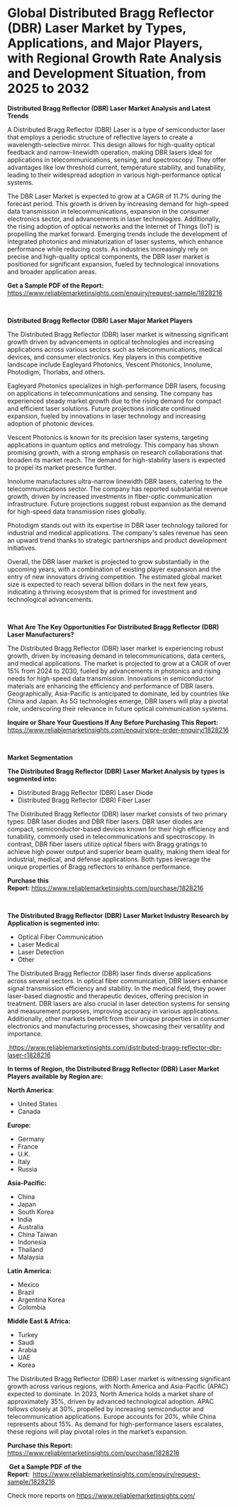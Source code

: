 <p><h1>Global Distributed Bragg Reflector (DBR) Laser Market by Types, Applications, and Major Players, with Regional Growth Rate Analysis and Development Situation, from 2025 to 2032</h1></p><p><strong>Distributed Bragg Reflector (DBR) Laser Market Analysis and Latest Trends</strong></p>
<p><p>A Distributed Bragg Reflector (DBR) Laser is a type of semiconductor laser that employs a periodic structure of reflective layers to create a wavelength-selective mirror. This design allows for high-quality optical feedback and narrow-linewidth operation, making DBR lasers ideal for applications in telecommunications, sensing, and spectroscopy. They offer advantages like low threshold current, temperature stability, and tunability, leading to their widespread adoption in various high-performance optical systems.</p><p>The DBR Laser Market is expected to grow at a CAGR of 11.7% during the forecast period. This growth is driven by increasing demand for high-speed data transmission in telecommunications, expansion in the consumer electronics sector, and advancements in laser technologies. Additionally, the rising adoption of optical networks and the Internet of Things (IoT) is propelling the market forward. Emerging trends include the development of integrated photonics and miniaturization of laser systems, which enhance performance while reducing costs. As industries increasingly rely on precise and high-quality optical components, the DBR laser market is positioned for significant expansion, fueled by technological innovations and broader application areas.</p></p>
<p><strong>Get a Sample PDF of the Report:&nbsp;</strong> <a href="https://www.reliablemarketinsights.com/enquiry/request-sample/1828216?utm_campaign=3037&utm_medium=2&utm_source=Github&utm_content=ia&utm_term=12042025&utm_id=distributed-bragg-reflector-dbr-laser">https://www.reliablemarketinsights.com/enquiry/request-sample/1828216</a></p>
<p>&nbsp;</p>
<p><strong>Distributed Bragg Reflector (DBR) Laser Major Market Players</strong></p>
<p><p>The Distributed Bragg Reflector (DBR) laser market is witnessing significant growth driven by advancements in optical technologies and increasing applications across various sectors such as telecommunications, medical devices, and consumer electronics. Key players in this competitive landscape include Eagleyard Photonics, Vescent Photonics, Innolume, Photodigm, Thorlabs, and others.</p><p>Eagleyard Photonics specializes in high-performance DBR lasers, focusing on applications in telecommunications and sensing. The company has experienced steady market growth due to the rising demand for compact and efficient laser solutions. Future projections indicate continued expansion, fueled by innovations in laser technology and increasing adoption of photonic devices.</p><p>Vescent Photonics is known for its precision laser systems, targeting applications in quantum optics and metrology. This company has shown promising growth, with a strong emphasis on research collaborations that broaden its market reach. The demand for high-stability lasers is expected to propel its market presence further.</p><p>Innolume manufactures ultra-narrow linewidth DBR lasers, catering to the telecommunications sector. The company has reported substantial revenue growth, driven by increased investments in fiber-optic communication infrastructure. Future projections suggest robust expansion as the demand for high-speed data transmission rises globally.</p><p>Photodigm stands out with its expertise in DBR laser technology tailored for industrial and medical applications. The company's sales revenue has seen an upward trend thanks to strategic partnerships and product development initiatives.</p><p>Overall, the DBR laser market is projected to grow substantially in the upcoming years, with a combination of existing player expansion and the entry of new innovators driving competition. The estimated global market size is expected to reach several billion dollars in the next few years, indicating a thriving ecosystem that is primed for investment and technological advancements.</p></p>
<p>&nbsp;</p>
<p><strong>What Are The Key Opportunities For Distributed Bragg Reflector (DBR) Laser Manufacturers?</strong></p>
<p><p>The Distributed Bragg Reflector (DBR) laser market is experiencing robust growth, driven by increasing demand in telecommunications, data centers, and medical applications. The market is projected to grow at a CAGR of over 15% from 2024 to 2030, fueled by advancements in photonics and rising needs for high-speed data transmission. Innovations in semiconductor materials are enhancing the efficiency and performance of DBR lasers. Geographically, Asia-Pacific is anticipated to dominate, led by countries like China and Japan. As 5G technologies emerge, DBR lasers will play a pivotal role, underscoring their relevance in future optical communication systems.</p></p>
<p><strong>Inquire or Share Your Questions If Any Before Purchasing This Report:</strong> <a href="https://www.reliablemarketinsights.com/enquiry/pre-order-enquiry/1828216?utm_campaign=3037&utm_medium=2&utm_source=Github&utm_content=ia&utm_term=12042025&utm_id=distributed-bragg-reflector-dbr-laser">https://www.reliablemarketinsights.com/enquiry/pre-order-enquiry/1828216</a></p>
<p>&nbsp;</p>
<p><strong>Market Segmentation</strong></p>
<p><strong>The Distributed Bragg Reflector (DBR) Laser Market Analysis by types is segmented into:</strong></p>
<p><ul><li>Distributed Bragg Reflector (DBR) Laser Diode</li><li>Distributed Bragg Reflector (DBR) Fiber Laser</li></ul></p>
<p><p>The Distributed Bragg Reflector (DBR) laser market consists of two primary types: DBR laser diodes and DBR fiber lasers. DBR laser diodes are compact, semiconductor-based devices known for their high efficiency and tunability, commonly used in telecommunications and spectroscopy. In contrast, DBR fiber lasers utilize optical fibers with Bragg gratings to achieve high power output and superior beam quality, making them ideal for industrial, medical, and defense applications. Both types leverage the unique properties of Bragg reflectors to enhance performance.</p></p>
<p><strong>Purchase this Report:&nbsp;</strong><a href="https://www.reliablemarketinsights.com/purchase/1828216?utm_campaign=3037&utm_medium=2&utm_source=Github&utm_content=ia&utm_term=12042025&utm_id=distributed-bragg-reflector-dbr-laser">https://www.reliablemarketinsights.com/purchase/1828216</a></p>
<p>&nbsp;</p>
<p><strong>The Distributed Bragg Reflector (DBR) Laser Market Industry Research by Application is segmented into:</strong></p>
<p><ul><li>Optical Fiber Communication</li><li>Laser Medical</li><li>Laser Detection</li><li>Other</li></ul></p>
<p><p>The Distributed Bragg Reflector (DBR) laser finds diverse applications across several sectors. In optical fiber communication, DBR lasers enhance signal transmission efficiency and stability. In the medical field, they power laser-based diagnostic and therapeutic devices, offering precision in treatment. DBR lasers are also crucial in laser detection systems for sensing and measurement purposes, improving accuracy in various applications. Additionally, other markets benefit from their unique properties in consumer electronics and manufacturing processes, showcasing their versatility and importance.</p></p>
<p><a href="https://www.reliablemarketinsights.com/distributed-bragg-reflector-dbr-laser-r1828216?utm_campaign=3037&utm_medium=2&utm_source=Github&utm_content=ia&utm_term=12042025&utm_id=distributed-bragg-reflector-dbr-laser">&nbsp;https://www.reliablemarketinsights.com/distributed-bragg-reflector-dbr-laser-r1828216</a></p>
<p><strong>In terms of Region, the Distributed Bragg Reflector (DBR) Laser Market Players available by Region are:</strong></p>
<p>
    <p> <strong> North America: </strong>
        <ul>
            <li>United States</li>
            <li>Canada</li>
        </ul>
        </p> 
    <p> <strong> Europe: </strong>
        <ul>
            <li>Germany</li>
            <li>France</li>
            <li>U.K.</li>
            <li>Italy</li>
            <li>Russia</li>
        </ul>
        </p> 
    <p> <strong> Asia-Pacific: </strong>
        <ul>
            <li>China</li>
            <li>Japan</li>
            <li>South Korea</li>
            <li>India</li>
            <li>Australia</li>
            <li>China Taiwan</li>
            <li>Indonesia</li>
            <li>Thailand</li>
            <li>Malaysia</li>
        </ul>
        </p> 
    <p> <strong> Latin America: </strong>
        <ul>
            <li>Mexico</li>
            <li>Brazil</li>
            <li>Argentina Korea</li>
            <li>Colombia</li>
        </ul>
        </p> 
    <p> <strong> Middle East & Africa: </strong>
        <ul>
            <li>Turkey</li>
            <li>Saudi</li>
            <li>Arabia</li>
            <li>UAE</li>
            <li>Korea</li>
        </ul>
    </p>
    </p>
<p><p>The Distributed Bragg Reflector (DBR) Laser market is witnessing significant growth across various regions, with North America and Asia-Pacific (APAC) expected to dominate. In 2023, North America holds a market share of approximately 35%, driven by advanced technological adoption. APAC follows closely at 30%, propelled by increasing semiconductor and telecommunication applications. Europe accounts for 20%, while China represents about 15%. As demand for high-performance lasers escalates, these regions will play pivotal roles in the market’s expansion.</p></p>
<p><strong>Purchase this Report: </strong><a href="https://www.reliablemarketinsights.com/purchase/1828216?utm_campaign=3037&utm_medium=2&utm_source=Github&utm_content=ia&utm_term=12042025&utm_id=distributed-bragg-reflector-dbr-laser">https://www.reliablemarketinsights.com/purchase/1828216</a></p>
<p>&nbsp;<strong>Get a Sample PDF of the Report:&nbsp;&nbsp;</strong><a href="https://www.reliablemarketinsights.com/enquiry/request-sample/1828216?utm_campaign=3037&utm_medium=2&utm_source=Github&utm_content=ia&utm_term=12042025&utm_id=distributed-bragg-reflector-dbr-laser">https://www.reliablemarketinsights.com/enquiry/request-sample/1828216</a></p>
<p><strong></strong></p>
<p>Check more reports on <a href="https://www.reliablemarketinsights.com/?utm_campaign=3037&utm_medium=2&utm_source=Github&utm_content=ia&utm_term=12042025&utm_id=distributed-bragg-reflector-dbr-laser">https://www.reliablemarketinsights.com/</a></p>